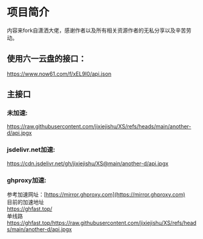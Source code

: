 # 项目简介  
内容来fork自潇洒大佬，感谢作者以及所有相关资源作者的无私分享以及辛苦劳动。    


## 使用六一云盘的接口：  
https://www.now61.com/f/xEL9I0/api.json    



## 主接口    
### 未加速:    
https://raw.githubusercontent.com/jixiejishu/XS/refs/heads/main/another-d/api.jpgx 
   

### jsdelivr.net加速:    
https://cdn.jsdelivr.net/gh/jixiejishu/XS@main/another-d/api.jpgx    
   

### ghproxy加速:    
参考加速网址：[https://mirror.ghproxy.com](https://mirror.ghproxy.com)    
目前的加速地址   
https://ghfast.top/    
单线路    
https://ghfast.top/https://raw.githubusercontent.com/jixiejishu/XS/refs/heads/main/another-d/api.jpgx    


